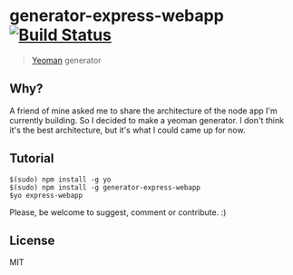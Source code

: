 # generator-express-webapp [![Build Status](https://secure.travis-ci.org/diogobeda/generator-express-webapp.png?branch=master)](https://travis-ci.org/diogobeda/generator-express-webapp)

> [Yeoman](http://yeoman.io) generator


## Why?

A friend of mine asked me to share the architecture of the node app I'm currently building. So I decided to make a yeoman generator. I don't think it's the best architecture, but it's what I could came up for now.

## Tutorial

	$(sudo) npm install -g yo
	$(sudo) npm install -g generator-express-webapp
	$yo express-webapp

Please, be welcome to suggest, comment or contribute. :)

## License

MIT
